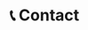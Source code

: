 ---
id: contact
title: 📞 Contact
description: How to contact the CiFarm team
slug: /support/contact
sidebar_position: 2
--- 